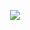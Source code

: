 
<p align="center">
  <img src="https://capsule-render.vercel.app/api?type=waving&color=fdc500&height=110&section=header&text=API%20ГЛОНАСС%fontColor=2e363a&animation=fadeIn&fontSize=32&fontAlign=50&fontAlignY=24" />
</p>